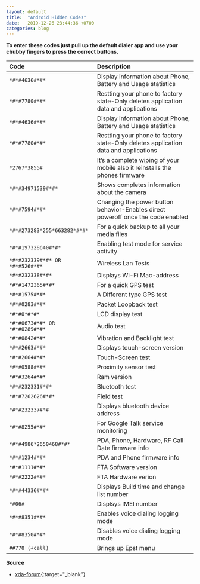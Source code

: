 ```yaml
---
layout: default
title:  "Android Hidden Codes"
date:   2019-12-26 23:44:36 +0700
categories: blog
---
```

**To enter these codes just pull up the default dialer app and use your chubby fingers to press the correct buttons.**


| Code                              | Description                                                                           |
|:----------------------------------|:--------------------------------------------------------------------------------------|
| `*#*#4636#*#*`                    | Display information about Phone, Battery and Usage statistics                         |
| `*#*#7780#*#*`                    | Restting your phone to factory state-Only deletes application data and applications   | 
| `*#*#4636#*#*` 	                | Display information about Phone, Battery and Usage statistics                         |
| `*#*#7780#*#*` 	                | Restting your phone to factory state-Only deletes application data and applications   |
| `*2767*3855#`	                    | It’s a complete wiping of your mobile also it reinstalls the phones firmware          |
| `*#*#34971539#*#*` 	            | Shows completes information about the camera                                          |
| `*#*#7594#*#*` 	                | Changing the power button behavior-Enables direct poweroff once the code enabled      |
| `*#*#273283*255*663282*#*#*`      | For a quick backup to all your media files                                            |
| `*#*#197328640#*#*` 	            | Enabling test mode for service activity                                               |
| `*#*#232339#*#* OR *#*#526#*#*`   | Wireless Lan Tests                                                                    |
| `*#*#232338#*#*` 	                | Displays Wi-Fi Mac-address                                                            |
| `*#*#1472365#*#*` 	            | For a quick GPS test                                                                  |
| `*#*#1575#*#*` 	                | A Different type GPS test                                                             |
| `*#*#0283#*#*` 	                | Packet Loopback test                                                                  |
| `*#*#0*#*#*` 	                    | LCD display test                                                                      |
| `*#*#0673#*#* OR *#*#0289#*#*` 	| Audio test                                                                            |
| `*#*#0842#*#*` 	                | Vibration and Backlight test                                                          |
| `*#*#2663#*#*` 	                | Displays touch-screen version                                                         |
| `*#*#2664#*#*` 	                | Touch-Screen test                                                                     |
| `*#*#0588#*#*` 	                | Proximity sensor test                                                                 |
| `*#*#3264#*#*` 	                | Ram version                                                                           |
| `*#*#232331#*#*` 	                | Bluetooth test                                                                        |
| `*#*#7262626#*#*` 	            | Field test                                                                            |
| `*#*#232337#*#` 	                | Displays bluetooth device address                                                     |
| `*#*#8255#*#*` 	                | For Google Talk service monitoring                                                    |
| `*#*#4986*2650468#*#*` 	        | PDA, Phone, Hardware, RF Call Date firmware info                                      |
| `*#*#1234#*#*` 	                | PDA and Phone firmware info                                                           |
| `*#*#1111#*#*` 	                | FTA Software version                                                                  |
| `*#*#2222#*#*` 	                | FTA Hardware verion                                                                   |
| `*#*#44336#*#*` 	                | Displays Build time and change list number                                            |
| `*#06#` 	                        | Displsys IMEI number                                                                  |
| `*#*#8351#*#*` 	                | Enables voice dialing logging mode                                                    |
| `*#*#8350#*#*` 	                | Disables voice dialing logging mode                                                   |
| `##778 (+call)` 	                | Brings up Epst menu                                                                   |

**Source**
*   [xda-forum](https://www.xda-developers.com/codes-hidden-android/){:target="_blank"}
